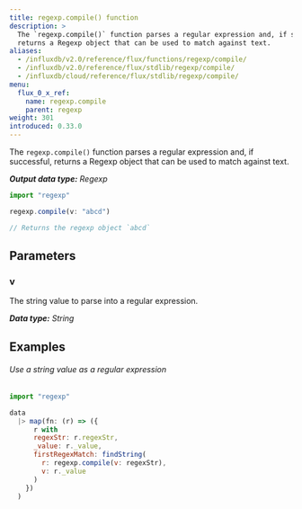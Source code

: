 ```yaml
---
title: regexp.compile() function
description: >
  The `regexp.compile()` function parses a regular expression and, if successful,
  returns a Regexp object that can be used to match against text.
aliases:
  - /influxdb/v2.0/reference/flux/functions/regexp/compile/
  - /influxdb/v2.0/reference/flux/stdlib/regexp/compile/
  - /influxdb/cloud/reference/flux/stdlib/regexp/compile/
menu:
  flux_0_x_ref:
    name: regexp.compile
    parent: regexp
weight: 301
introduced: 0.33.0
---
```


The `regexp.compile()` function parses a regular expression and, if successful,
returns a Regexp object that can be used to match against text.

_**Output data type:** Regexp_

```js
import "regexp"

regexp.compile(v: "abcd")

// Returns the regexp object `abcd`
```

## Parameters

### v
The string value to parse into a regular expression.

_**Data type:** String_

## Examples

###### Use a string value as a regular expression
```js
import "regexp"

data
  |> map(fn: (r) => ({
      r with
      regexStr: r.regexStr,
      _value: r._value,
      firstRegexMatch: findString(
        r: regexp.compile(v: regexStr),
        v: r._value
      )
    })
  )
```
